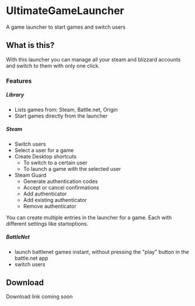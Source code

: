 # UltimateGameLauncher
A game launcher to start games and switch users

## What is this?
With this launcher you can manage all your steam and blizzard accounts and switch to them with only one click.

### Features
##### Library
- Lists games from: Steam, Battle.net, Origin
- Start games directly from the launcher

##### Steam
- Switch users
- Select a user for a game
- Create Desktop shortcuts
  - To switch to a certain user
  - To launch a game with the selected user
- Steam Guard
  - Generate authentication codes
  - Accept or cancel confirmations
  - Add authenticator
  - Add existing authenticator
  - Remove authenticator
  
You can create multiple entries in the launcher for a game. Each with different settings like startoptions.
  
##### BattleNet
- launch battlenet games instant, without pressing the "play" button in the battle.net app
- switch users

## Download
Download link coming soon